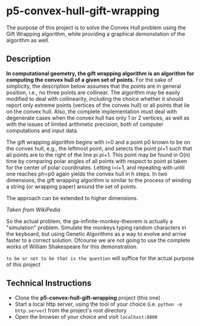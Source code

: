 # p5-convex-hull-gift-wrapping
The purpose of this project is to solve the Convex Hull problem using the Gift Wrapping algorithm, while providing a graphical demonstation of the algorithm as well. 

## Description
**In computational geometry, the gift wrapping algorithm is an algorithm for computing the convex hull of a given set of points.** 
For the sake of simplicity, the description below assumes that the points are in general position, i.e., no three points are collinear. The algorithm may be easily modified to deal with collinearity, including the choice whether it should report only extreme points (vertices of the convex hull) or all points that lie on the convex hull. Also, the complete implementation must deal with degenerate cases when the convex hull has only 1 or 2 vertices, as well as with the issues of limited arithmetic precision, both of computer computations and input data.

The gift wrapping algorithm begins with i=0 and a point p0 known to be on the convex hull, e.g., the leftmost point, and selects the point pi+1 such that all points are to the right of the line pi pi+1. This point may be found in O(n) time by comparing polar angles of all points with respect to point pi taken for the center of polar coordinates. Letting i=i+1, and repeating with until one reaches ph=p0 again yields the convex hull in h steps. In two dimensions, the gift wrapping algorithm is similar to the process of winding a string (or wrapping paper) around the set of points.

The approach can be extended to higher dimensions.

*Taken from WikiPedia*

So the actual problem, the ga-infinite-monkey-theorem is actually a "simulation" problem. Simulate the monkeys typing random characters in the keyboard, but using Genetic Algorithms as a way to evolve and arrive faster to a correct solution. Ofcourse we are not going to use the complete works of William Shakespeare for this demonstration. 

```to be or not to be that is the question``` will suffice for the actual purpose of this project

## Technical Instructions
* Clone the **p5-convex-hull-gift-wrapping** project (this one)
* Start a local http server, using the tool of your choice (i.e. `python -m http.server`) from the project's root directory
* Open the browser of your choice and visit `localhost:8000`
